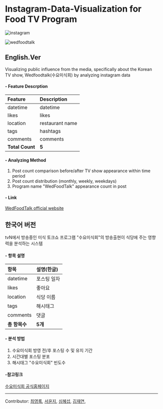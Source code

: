 # Instagram-Data-Visualization for Food TV Program
![instagram](https://static1.squarespace.com/static/57727b24d2b85749fa68ec2b/t/57a61f9cb3db2b8908ef5135/1470504912462/new-instagram-text-logo)

![wedfoodtalk](http://img.lifestyler.co.kr/uploads/program/1/1154/banner/f131291911768598362(0).jpg)

## English.Ver
Visualizing public influence from the media, specifically about the Korean TV show, Wedfoodtalk(수요미식회) by analyzing instagram data

#### - Feature Descrption
| Feature | Description
|:---------|:----------|
| datetime | datetime |
| likes | likes |
| location | restaurant name |
| tags | hashtags |
| comments| comments |
|__Total Count__| __5__|

#### - Analyzing Method
1) Post count comparison before/after TV show appearance within time period
2) Post count distribution (monthly, weekly, weekdays)
3) Program name "WedFoodTalk" appearance count in post

<!--More details can be found [Notebook]() -->

#### - Link
[WedFoodTalk official website](http://program.tving.com/tvn/wedfoodtalk/)

## 한국어 버전
tvN에서 방송중인 미식 토크쇼 프로그램 "수요미식회"의 방송출현이 식당에 주는 영향력을 분석하는 시스템

#### - 항목 설명
|항목 | 설명(한글) |
|:---------|:----------|
| datetime | 포스팅 일자 |
| likes | 좋아요 |
| location | 식당 이름 |
| tags | 해시태그 |
| comments| 댓글 |
|__총 항목수__| __5개__|

#### - 분석 방법
1) 수요미식회 방영 전/후 포스팅 수 및 유지 기간
2) 시간대별 포스팅 분포
3) 해시태그 "수요미식회" 빈도수

<!--진행내용은 [Notebook](https://nbviewer.jupyter.org/github/jihoon1990/Music_Popularity_Prediction/blob/master/Music_Popularity_Prediction_presenting.ipynb)에서 확인하실 수 있습니다.-->

#### -참고링크
[수요미식회 공식홈페이지](http://program.tving.com/tvn/wedfoodtalk/)

----
Contributor: [최영록](https://github.com/foxxxz), [서윤지](https://github.com/yjsuh-sub), [심혜섭](https://github.com/s132048), [김재연](https://github.com/erickimme),

